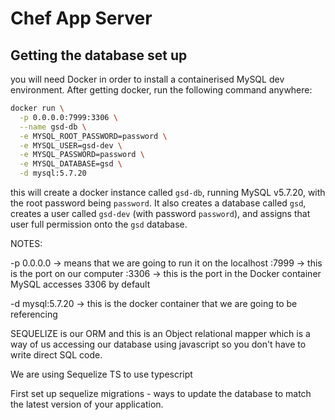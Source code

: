 # Chef App Server

## Getting the database set up

you will need Docker in order to install a containerised MySQL dev environment. After getting docker, run the following command anywhere:

```sh
docker run \
  -p 0.0.0.0:7999:3306 \
  --name gsd-db \
  -e MYSQL_ROOT_PASSWORD=password \
  -e MYSQL_USER=gsd-dev \
  -e MYSQL_PASSWORD=password \
  -e MYSQL_DATABASE=gsd \
  -d mysql:5.7.20
```

this will create a docker instance called `gsd-db`, running MySQL v5.7.20, with the root password being `password`. It also creates a database called `gsd`, creates a user called `gsd-dev` (with password `password`), and assigns that user full permission onto the `gsd` database.

NOTES:

-p 0.0.0.0 -> means that we are going to run it on the localhost
:7999 -> this is the port on our computer
:3306 -> this is the port in the Docker container
MySQL accesses 3306 by default

-d mysql:5.7.20 -> this is the docker container that we are going to be referencing

SEQUELIZE is our ORM and this is an Object relational mapper which is a way of us accessing our database using javascript so you don't have to write direct SQL code.

We are using Sequelize TS to use typescript

First set up sequelize migrations - ways to update the database to match the latest version of your application.
